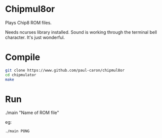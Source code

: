 
# Chipmul8or

Plays Chip8 ROM files.

Needs ncurses library installed. Sound is working through the terminal bell character. It's just wonderful.

# Compile

``` sh
git clone https://www.github.com/paul-caron/chipmul8or
cd chipmulator
make
```

# Run

./main "Name of ROM file"

eg:
``` sh
./main PONG
```
